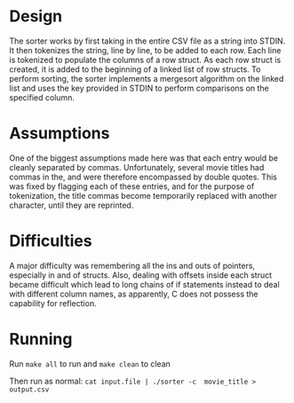 # Design

The sorter works by first taking in the entire CSV file as a string into STDIN.
It then tokenizes the string, line by line, to be added to each row. Each line
is tokenized to populate the columns of a row struct. As each row struct is
created, it is added to the beginning of a linked list of row structs. To
perform sorting, the sorter implements a mergesort algorithm on the linked list
and uses the key provided in STDIN to perform comparisons on the specified
column.

# Assumptions

One of the biggest assumptions made here was that each entry would be cleanly
separated by commas. Unfortunately, several movie titles had commas in the, and
were therefore encompassed by double quotes. This was fixed by flagging each of
these entries, and for the purpose of tokenization, the title commas become
temporarily replaced with another character, until they are reprinted.

# Difficulties

A major difficulty was remembering all the ins and outs of pointers, especially
in and of structs. Also, dealing with offsets inside each struct became
difficult which lead to long chains of if statements instead to deal with
different column names, as apparently, C does not possess the capability for
reflection.

# Running

Run `make all` to run
and `make clean` to clean

Then run as normal:
`cat input.file | ./sorter -c  movie_title > output.csv`
